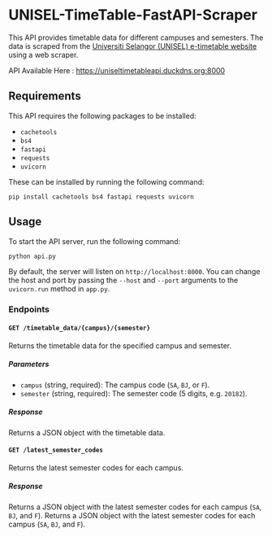 # UNISEL-TimeTable-FastAPI-Scraper


This API provides timetable data for different campuses and semesters. The data is scraped from the [Universiti Selangor (UNISEL) e-timetable website](http://etimetable.unisel.edu.my) using a web scraper.

API Available Here : https://uniseltimetableapi.duckdns.org:8000

## Requirements

This API requires the following packages to be installed:

- `cachetools`
- `bs4`
- `fastapi`
- `requests`
- `uvicorn`

These can be installed by running the following command:
```
pip install cachetools bs4 fastapi requests uvicorn
```

## Usage

To start the API server, run the following command:
```
python api.py
```
By default, the server will listen on `http://localhost:8000`. You can change the host and port by passing the `--host` and `--port` arguments to the `uvicorn.run` method in `app.py`.

### Endpoints

#### `GET /timetable_data/{campus}/{semester}`

Returns the timetable data for the specified campus and semester.

##### Parameters

- `campus` (string, required): The campus code (`SA`, `BJ`, or `F`).
- `semester` (string, required): The semester code (5 digits, e.g. `20182`).

##### Response

Returns a JSON object with the timetable data.

#### `GET /latest_semester_codes`

Returns the latest semester codes for each campus.

##### Response

Returns a JSON object with the latest semester codes for each campus (`SA`, `BJ`, and `F`).
Returns a JSON object with the latest semester codes for each campus (`SA`, `BJ`, and `F`).
